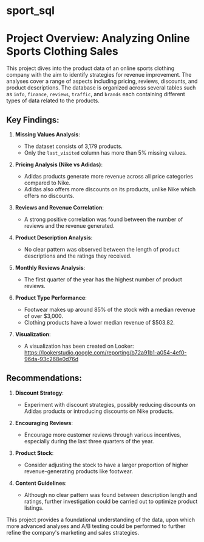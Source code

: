 # sport_sql
# Project Overview: Analyzing Online Sports Clothing Sales

This project dives into the product data of an online sports clothing company with the aim to identify strategies for revenue improvement. The analyses cover a range of aspects including pricing, reviews, discounts, and product descriptions. The database is organized across several tables such as `info`, `finance`, `reviews`, `traffic`, and `brands` each containing different types of data related to the products. 

## Key Findings:

1. **Missing Values Analysis**: 
   - The dataset consists of 3,179 products.
   - Only the `last_visited` column has more than 5% missing values.

2. **Pricing Analysis (Nike vs Adidas)**:
   - Adidas products generate more revenue across all price categories compared to Nike.
   - Adidas also offers more discounts on its products, unlike Nike which offers no discounts.

3. **Reviews and Revenue Correlation**:
   - A strong positive correlation was found between the number of reviews and the revenue generated.

4. **Product Description Analysis**:
   - No clear pattern was observed between the length of product descriptions and the ratings they received.

5. **Monthly Reviews Analysis**:
   - The first quarter of the year has the highest number of product reviews. 

6. **Product Type Performance**:
   - Footwear makes up around 85% of the stock with a median revenue of over $3,000.
   - Clothing products have a lower median revenue of $503.82.

7. **Visualization**:
   - A visualization has been created on Looker: https://lookerstudio.google.com/reporting/b72a91b1-a054-4ef0-96da-93c268e0d76d

## Recommendations:

1. **Discount Strategy**: 
   - Experiment with discount strategies, possibly reducing discounts on Adidas products or introducing discounts on Nike products.

2. **Encouraging Reviews**:
   - Encourage more customer reviews through various incentives, especially during the last three quarters of the year.

3. **Product Stock**:
   - Consider adjusting the stock to have a larger proportion of higher revenue-generating products like footwear.

4. **Content Guidelines**:
   - Although no clear pattern was found between description length and ratings, further investigation could be carried out to optimize product listings.

This project provides a foundational understanding of the data, upon which more advanced analyses and A/B testing could be performed to further refine the company's marketing and sales strategies.
